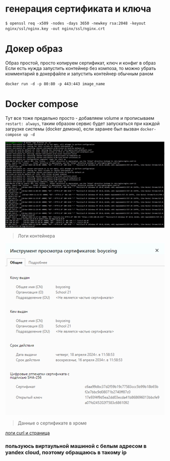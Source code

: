 # генерация сертификата и ключа 

`$ openssl req -x509 -nodes -days 3650 -newkey rsa:2048 -keyout nginx/ssl/nginx.key -out nginx/ssl/nginx.crt`

# Докер образ

Образ простой, просто копируем сертификат, ключ и конфиг в образ \
Если есть нужда запустить контейнер без композа, то можно убрать комментарий в докерфайле и запустить контейнер обычным раном

`docker run -d -p 80:80 -p 443:443 image_name`

# Docker compose 

Тут все тоже предельно просто - добавляем volume и прописываем `restart: always`, таким образом сервис будет запускаться при каждой загрузке системы (docker демона),
если заранее был вызван `docker-compose up -d`

![Логи контейнера](./image.png)
> Логи контейнера

![Данные о сертификате в хроме](./cert.png)
> Данные о сертификате в хроме

[логи curl и страница](./curl_logs.txt)

### пользуюсь виртаульной машиной с белым адресом в yandex cloud, поэтому обращаюсь в такому ip